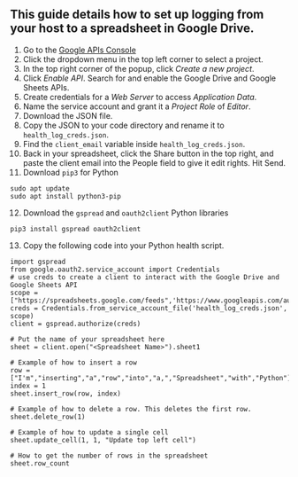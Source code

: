 ## This guide details how to set up logging from your host to a spreadsheet in Google Drive.

1. Go to the [Google APIs Console](https://console.developers.google.com/)
2. Click the dropdown menu in the top left corner to select a project.
3. In the top right corner of the popup, click _Create a new project_.
4. Click _Enable API_. Search for and enable the Google Drive and Google Sheets APIs.
5. Create credentials for a _Web Server_ to access _Application Data_.
6. Name the service account and grant it a _Project Role_ of _Editor_.
7. Download the JSON file.
8. Copy the JSON to your code directory and rename it to `health_log_creds.json`.
9. Find the `client_email` variable inside `health_log_creds.json`. 
10. Back in your spreadsheet, click the Share button in the top right, and paste the client email into the People field to give it edit rights. Hit Send.
11. Download `pip3` for Python
```
sudo apt update
sudo apt install python3-pip
```
12. Download the `gspread` and `oauth2client` Python libraries
```
pip3 install gspread oauth2client
```
13. Copy the following code into your Python health script.
```
import gspread
from google.oauth2.service_account import Credentials
# use creds to create a client to interact with the Google Drive and Google Sheets API
scope = ["https://spreadsheets.google.com/feeds",'https://www.googleapis.com/auth/spreadsheets',"https://www.googleapis.com/auth/drive.file","https://www.googleapis.com/auth/drive"]
creds = Credentials.from_service_account_file('health_log_creds.json', scope)
client = gspread.authorize(creds)

# Put the name of your spreadsheet here
sheet = client.open("<Spreadsheet Name>").sheet1

# Example of how to insert a row
row = ["I'm","inserting","a","row","into","a,","Spreadsheet","with","Python"]
index = 1
sheet.insert_row(row, index)

# Example of how to delete a row. This deletes the first row.
sheet.delete_row(1)

# Example of how to update a single cell
sheet.update_cell(1, 1, "Update top left cell")

# How to get the number of rows in the spreadsheet
sheet.row_count
```
